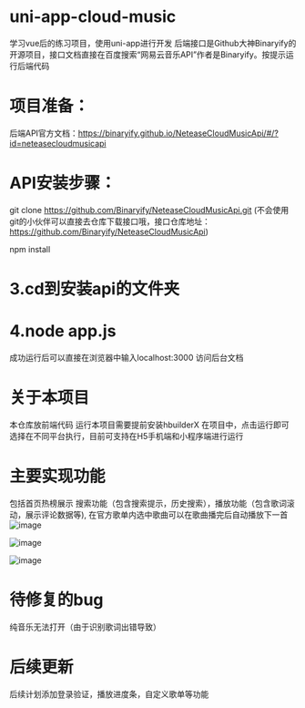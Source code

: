 # uni-app-cloud-music
学习vue后的练习项目，使用uni-app进行开发
后端接口是Github大神Binaryify的开源项目，接口文档直接在百度搜索“网易云音乐API”作者是Binaryify。按提示运行后端代码

# 项目准备：

后端API官方文档：https://binaryify.github.io/NeteaseCloudMusicApi/#/?id=neteasecloudmusicapi

# API安装步骤：

git clone https://github.com/Binaryify/NeteaseCloudMusicApi.git
(不会使用git的小伙伴可以直接去仓库下载接口哦，接口仓库地址：https://github.com/Binaryify/NeteaseCloudMusicApi)

npm install
# 3.cd到安装api的文件夹

# 4.node app.js
成功运行后可以直接在浏览器中输入localhost:3000 访问后台文档

# 关于本项目
本仓库放前端代码
运行本项目需要提前安装hbuilderX 在项目中，点击运行即可选择在不同平台执行，目前可支持在H5手机端和小程序端进行运行

# 主要实现功能
包括首页热榜展示 搜索功能（包含搜索提示，历史搜索），播放功能（包含歌词滚动，展示评论数据等),
在官方歌单内选中歌曲可以在歌曲播完后自动播放下一首
![image](https://user-images.githubusercontent.com/33826376/125903525-47874383-93cb-4293-a06b-aa02df4d70ea.png)

![image](https://user-images.githubusercontent.com/33826376/125903718-b291cacb-a423-4b12-9924-0d5b9a46d983.png)

![image](https://user-images.githubusercontent.com/33826376/125904483-0103721d-1047-43b8-83fe-59b5c942603c.png)

# 待修复的bug
纯音乐无法打开（由于识别歌词出错导致）
# 后续更新
后续计划添加登录验证，播放进度条，自定义歌单等功能
